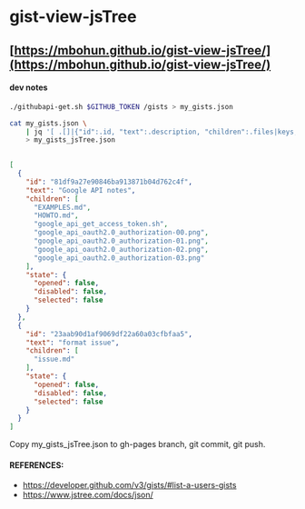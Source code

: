 # gist-view-jsTree
## [https://mbohun.github.io/gist-view-jsTree/](https://mbohun.github.io/gist-view-jsTree/)

#### dev notes
```BASH
./githubapi-get.sh $GITHUB_TOKEN /gists > my_gists.json
```
```BASH
cat my_gists.json \
    | jq '[ .[]|{"id":.id, "text":.description, "children":.files|keys, "state":{"opened":false,"disabled":false,"selected":false}}]' \
    > my_gists_jsTree.json
    
```
```JSON
[
  {
    "id": "81df9a27e90846ba913871b04d762c4f",
    "text": "Google API notes",
    "children": [
      "EXAMPLES.md",
      "HOWTO.md",
      "google_api_get_access_token.sh",
      "google_api_oauth2.0_authorization-00.png",
      "google_api_oauth2.0_authorization-01.png",
      "google_api_oauth2.0_authorization-02.png",
      "google_api_oauth2.0_authorization-03.png"
    ],
    "state": {
      "opened": false,
      "disabled": false,
      "selected": false
    }
  },
  {
    "id": "23aab90d1af9069df22a60a03cfbfaa5",
    "text": "format issue",
    "children": [
      "issue.md"
    ],
    "state": {
      "opened": false,
      "disabled": false,
      "selected": false
    }
  }
]  
```
Copy my_gists_jsTree.json to gh-pages branch, git commit, git push.

#### REFERENCES:
- https://developer.github.com/v3/gists/#list-a-users-gists
- https://www.jstree.com/docs/json/
